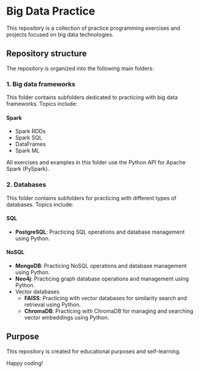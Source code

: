 # Big Data Practice

This repository is a collection of practice programming exercises and projects focused on big data technologies.

## Repository structure

The repository is organized into the following main folders:

### 1. Big data frameworks
This folder contains subfolders dedicated to practicing with big data frameworks. Topics include:

#### Spark
- Spark RDDs
- Spark SQL
- DataFrames
- Spark ML

All exercises and examples in this folder use the Python API for Apache Spark (PySpark).

### 2. Databases
This folder contains subfolders for practicing with different types of databases. Topics include:

#### SQL
- **PostgreSQL**: Practicing SQL operations and database management using Python.

#### NoSQL
- **MongoDB**: Practicing NoSQL operations and database management using Python.
- **Neo4j**: Practicing graph database operations and management using Python.
- Vector databases
    - **FAISS**: Practicing with vector databases for similarity search and retrieval using Python.
    - **ChromaDB**: Practicing with ChromaDB for managing and searching vector embeddings using Python.

## Purpose

This repository is created for educational purposes and self-learning.

Happy coding!
